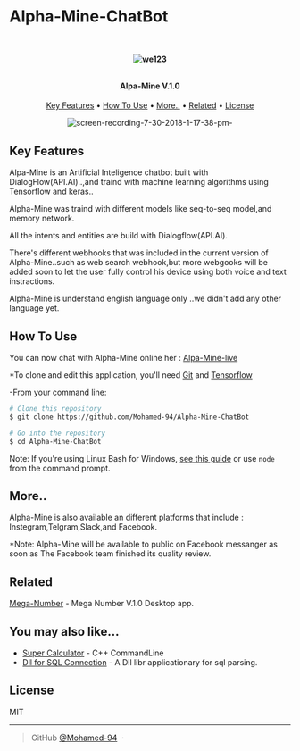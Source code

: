 # Alpha-Mine-ChatBot
<h4 align="center">
  <br>
 
   ![we123](https://user-images.githubusercontent.com/38832580/43400622-19058672-9406-11e8-8c78-56886ced17a0.png)
  
  <br>
  Alpa-Mine V.1.0
  <br>
</h4>

<p align="center">
  <a href="#key-features">Key Features</a> •
  <a href="#how-to-use">How To Use</a> •
  <a href="#more">More..</a> •
  <a href="#related">Related</a> •
  <a href="#license">License</a>
</p>

<div align="center">

 ![screen-recording-7-30-2018-1-17-38-pm-](https://user-images.githubusercontent.com/38832580/43400163-e0da9ac2-9404-11e8-9c95-16500382c9c2.gif)

</div>

## Key Features

 Alpa-Mine is an Artificial Inteligence chatbot built with DialogFlow(API.AI)..,and traind with machine learning algorithms using Tensorflow and keras..
 
 Alpha-Mine was traind with different models like seq-to-seq model,and memory network.
 
 All the intents and entities are build with Dialogflow(API.AI).
 
 There's different webhooks that was included in the current version of Alpha-Mine..such as web search webhook,but more webgooks will be added soon to let the user fully control his device using both voice and text instractions.
 
 Alpha-Mine is understand  english language only ..we didn't add any other language yet.
 
## How To Use

You can now chat with Alpha-Mine online her : [Alpa-Mine-live](https://bot.dialogflow.com/bef4f834-a03c-4161-adb3-b6c8426fe246)

*To clone and edit this application, you'll need [Git](https://git-scm.com) and [Tensorflow](https://www.tensorflow.org)

-From your command line:

```bash
# Clone this repository
$ git clone https://github.com/Mohamed-94/Alpha-Mine-ChatBot

# Go into the repository
$ cd Alpha-Mine-ChatBot

```

Note: If you're using Linux Bash for Windows, [see this guide](https://www.howtogeek.com/261575/how-to-run-graphical-linux-desktop-applications-from-windows-10s-bash-shell/) or use `node` from the command prompt.


## More..

Alpha-Mine is also available an different platforms that include : Instegram,Telgram,Slack,and Facebook.

*Note: Alpha-Mine will be available to public on Facebook messanger as soon as The Facebook team finished its quality review.
 
## Related

[Mega-Number](https://github.com/Mohamed-94/Mega-Number) - Mega Number V.1.0 Desktop app.
 

## You may also like...

- [Super Calculator](https://github.com/Mohamed-94/Super-Calculator_Cpp_CommandLine) - C++ CommandLine
- [Dll for SQL Connection](https://github.com/Mohamed-94/DLL-for-SQL-Connection) - A Dll libr applicationary for sql parsing.

## License

MIT

---

> GitHub [@Mohamed-94](https://github.com/Mohamed-94) &nbsp;&middot;&nbsp;


